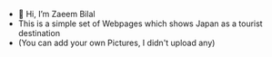 - 👋 Hi, I’m Zaeem Bilal
- This is a simple set of Webpages which shows Japan as a tourist destination
- (You can add your own Pictures, I didn't upload any)

<!---
Zaeem-Alpha/Zaeem-Alpha is a ✨ special ✨ repository because its `README.md` (this file) appears on your GitHub profile.
You can click the Preview link to take a look at your changes.
--->
